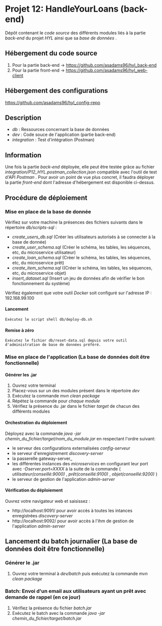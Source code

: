 # Projet 12: HandleYourLoans (back-end)

Dépôt contenant le _code_ _source_ des différents modules liés à la partie _back-end_ du projet _HYL_ ainsi que sa _base_ _de_ _données_ .


## Hébergement du code source

1. Pour la partie back-end -> https://github.com/asadams96/hyl_back-end
2. Pour la partie front-end -> https://github.com/asadams96/hyl_web-client


## Hébergement des configurations

https://github.com/asadams96/hyl_config-repo


## Description

* _db_ : Ressources concernant la base de données
* _dev_ : Code souce de l'application (partie back-end)
* _integration_ : Test d'intégration (Postman)

## Information

Une fois la partie _back-end_ déployée, elle peut être testée grâce au fichier _integration/P12_HYL.postman_collection.json_ compatible avec l'outil de test d'API _Postman_ .
Pour avoir un point de vue plus concret, il faudra déployer la partie _front-end_ dont l'adresse d'hébergement est disponible ci-dessus.

## Procédure de déploiement

### Mise en place de la base de donnée

Vérifiez sur votre machine la présences des fichiers suivants dans le répertoire _db/scripts-sql_ :
* _create_users_db.sql_ (Créer les utilisateurs autorisés à se connecter à la base de donnée)
* _create_user_schema.sql_ (Créer le schéma, les tables, les séquences, etc, du microservice utilisateur)
* _create_loan_schema.sql_ (Créer le schéma, les tables, les séquences, etc, du microservice prêt)
* _create_item_schema.sql_ ((Créer le schéma, les tables, les séquences, etc, du microservice objet)
* _insert_dataset.sql_ (Insert un jeu de données afin de vérifier le bon fonctionnement du système)

Vérifiez également que votre outil _Docker_ soit configuré sur l'adresse IP : 192.168.99.100

#### Lancement

	Exécutez le script shell db/deploy-db.sh


#### Remise à zéro

    Exécutez le fichier db/reset-data.sql depuis votre outil d'administration de base de données préféré.


### Mise en place de l'application (La base de données doit être fonctionnelle)

#### Générer les .jar
1. Ouvrez votre terminal
2. Placez-vous sur un des modules présent dans le répertoire _dev_
3. Exécutez la commande _mvn_ _clean_ _package_
4. Répétez la commande pour _chaque_ _module_
5. Vérifiez la présence du .jar dans le fichier _target_ de chacun des différents modules


#### Orchestration du déploiement
Déployez avec la commande _java_ _-jar_ _chemin_du_fichier/target/nom_du_module.jar_ en respectant l'ordre suivant: 
* le serveur des configurations externalisées _config-serveur_
* le serveur d'enregistrement _discovery-server_
* la passerelle gateway-server_
* les différentes instances des _microservices_ en configurant leur port avec _-Dserver.port=XXXX_ à la suite de la commande ( _utilisateur(conseillé:9000)_ , _prêt(conseillé:9100)_ , _objet(conseillé:9200)_ )
* le serveur de gestion de l'application _admin-server_

#### Vérification du déploiement
Ouvrez votre navigateur web et saisissez :
* http://localhost:9091/ pour avoir accès à toutes les intances enregistrées _discovery-server_
* http://localhost:9092/ pour avoir accès à l'ihm de gestion de l'application _admin-server_										


## Lancement du batch journalier (La base de données doit être fonctionnelle)

### Générer le .jar

1. Ouvrez votre terminal à _dev/batch_ puis exécutez la commande _mvn_ _clean_ _package_

### Batch: Envoi d'un email aux utilisateurs ayant un prêt avec demande de rappel (en ce jour)

1. Vérifiez la présence du fichier _batch.jar_
2. Exécutez le batch avec la commande _java_ _-jar_ _chemin_du_fichier/target/batch.jar_

